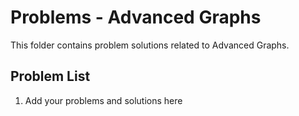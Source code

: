 # Problems - Advanced Graphs

This folder contains problem solutions related to Advanced Graphs.

## Problem List

1. Add your problems and solutions here

